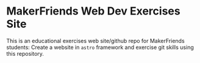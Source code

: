 # MakerFriends Web Dev Exercises Site

This is an educational exercises web site/github repo for MakerFriends students: Create a website in `astro` framework and exercise git skills using this repository.
